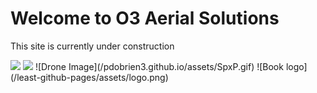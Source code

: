<html>

<body>
  <h1>Welcome to O3 Aerial Solutions</h1>
  <p>This site is currently under construction</p>
  <img src="https://content.codecademy.com/articles/github-pages-via-web-app/happy-ice-cream.gif" />
  <img src="https://gifer.com/embed/SpxP" />
  ![Drone Image](/pdobrien3.github.io/assets/SpxP.gif)
  ![Book logo](/least-github-pages/assets/logo.png)
</body>

</html>
